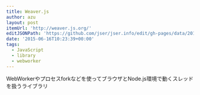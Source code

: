 ```yaml
---
title: Weaver.js
author: azu
layout: post
itemUrl: 'http://weaver.js.org/'
editJSONPath: 'https://github.com/jser/jser.info/edit/gh-pages/data/2015/06/index.json'
date: '2015-06-16T10:23:39+00:00'
tags:
  - JavaScript
  - library
  - webworker
---
```

WebWorkerやプロセスforkなどを使ってブラウザとNode.js環境で動くスレッドを扱うライブラリ
